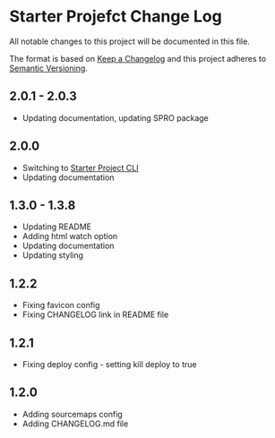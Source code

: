 # Starter Projefct Change Log

All notable changes to this project will be documented in this file.

The format is based on [Keep a Changelog](http://keepachangelog.com/) and this project adheres to [Semantic Versioning](http://semver.org/).

## 2.0.1 - 2.0.3

- Updating documentation, updating SPRO package

## 2.0.0

- Switching to [Starter Project CLI](https://raw.githubusercontent.com/maliMirkec/starter-project-cli/)
- Updating documentation

## 1.3.0 - 1.3.8

- Updating README
- Adding html watch option
- Updating documentation
- Updating styling

## 1.2.2

- Fixing favicon config
- Fixing CHANGELOG link in README file

## 1.2.1

- Fixing deploy config - setting kill deploy to true

## 1.2.0

- Adding sourcemaps config
- Adding CHANGELOG.md file
